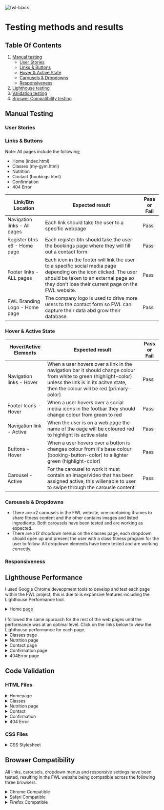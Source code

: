 ![fwl-black](https://github.com/user-attachments/assets/fccd189c-a850-4ee3-b6c5-9aa0acd4d987)


# Testing methods and results
## Table Of Contents

1. [Manual testing](#manual-testing)
    - [User Stories](#user-stories)
    - [Links & Buttons](#links-buttons)
    - [Hover & Active State](#animation)
    - [Carousels & Dropdowns](#features)
    - [Responsiveness](#responsiveness)
2. [Lighthouse testing](#lighthouse)
3. [Validation testing](#validation)
4. [Broswer Compatibility testing](#browser)


## Manual Testing
### User Stories
### Links & Buttons

Note: All pages include the following;
- Home (index.html)
- Classes (my-gym.html)
- Nutrition
- Contact (bookings.html)
- Confirmation
- 404 Error
  
| **Link/Btn Location**                                                                    | **Expected result**                                                                                                 | **Pass or Fail** |
| --------------------------------------------------------------------------- | ----------------------------------------------------------------------------------------------------------------------- | ---------- |
| Navigation links - All pages                                             |  Each link should take the user to a specific webpage                                                                                                                       | Pass  |
| Register btns x6 - Home page  | Each register btn should take the user the bookings page where they will fill out a contact form                     | Pass  |
| Footer links - ALL pages                                                        | Each icon in the footer will link the user to a specific social media page depending on the icon clicked. The user should be taken to an external page so they don't lose their current page on the FWL website.                                                                                                                      | Pass |
| FWL Branding Logo - Home page        | The company logo is used to drive more users to the contact form so FWL can capture their data abd grow their database.                                 | Pass  |




### Hover & Active State
| **Hover/Active Elements**                                                                    | **Expected result**                                                                                                 | **Pass or Fail** |
| --------------------------------------------------------------------------- | ----------------------------------------------------------------------------------------------------------------------- | ---------- |
| Navigation links - Hover                                             |  When a user hovers over a link in the navigation bar it should change colour from white to green (highlight-color) unless the link is in its acitve state, then the colour will be red (primary-color)                                                                                                                       | Pass  |
| Footer Icons - Hover  | When a user hovers over a social media icons in the footbar they should change colour from green to red                | Pass  |
| Navigation link - Active | When the user is on a web page the name of the oage will be coloured red to highlight its active state | Pass |
| Buttons - Hover        | When a user hovers over a button is changes colour from it's base colour (booking-button-color) to a lighter green (highlight-color) | Pass  |
| Carousel - Active   | For the carousel to work it must contain an image/video that has been assigned active, this willenable to user to swipe through the carousle content | Pass  |

### Carousels & Dropdowns
- There are x2 carousels in the FWL website, one containing iframes to share fitness content and the other contains images and listed ingredients. Both carousels have been tested and are working as expected.
- There are x12 dropdown menus on the classes page, each dropdown should open up and present the user with a class fitness program for the user to follow. All dropdown elements have been tested and are working correctly.

### Responsiveness



## Lighthouse Performance
I used Google Chrome deveopment tools to develop and test each page within the FWL project, this is due to is expansive features including the Lighthouse Performance tool.


<details>
<Summary>Home page</summary>
<details>
<Summary>Before</summary>

**Performance at 44%**  
   <img width="1280" alt="home-44percent" src="https://github.com/user-attachments/assets/5c2c7380-20bc-4307-9c5d-fa0de02795a7" />
**Performance at 62%**  
<img width="1280" alt="home-errors1" src="https://github.com/user-attachments/assets/fd3082ac-ee1f-46b3-8aac-77a4e9c25aa3" />

**Examples of some of the errors that needed fixing**
<img width="1280" alt="home-errors1" src="https://github.com/user-attachments/assets/ce6912f4-2532-4b4a-a379-15457b32855f" />

</details>
<details>
<Summary>After</summary>
The image below shows that the home page performance has increased to **94%** . This was made possible by working through each of the errors until they were resolved and passed the Lighthouse performance checks. 
    <br>
  <img width="1280" alt="home-94percent" src="https://github.com/user-attachments/assets/e3ece2dd-2b6d-45ce-8870-03b270dfcf92" />
</details>
</details>
<br>
I followed the same approach for the rest of the web pages until the performance was at an optimal level. Click on the links below to view the Lighthouse performance for each page.
<br>


<details>
<Summary>Classes page</summary>
<img width="1280" alt="classes-70percent" src="https://github.com/user-attachments/assets/af62ec4c-d9df-40a7-be2e-6d5b09094a9a" />
</details>

<details>
<Summary>Nutrition page</summary>
<img width="1186" alt="nutrition-79percent" src="https://github.com/user-attachments/assets/773ce84e-ff81-4bbc-a8b6-4f5bc647934a" />
</details>

<details>
<Summary>Contact page</summary>
<img width="1280" alt="contact-99percent" src="https://github.com/user-attachments/assets/79dfdbe7-1e30-4e62-97df-81ded5a85452" />
</details>

<details>
<Summary>Confirmation page</summary>
<img width="1119" alt="confirmation-98percent" src="https://github.com/user-attachments/assets/f1ab08e9-a5dc-492d-a881-af951dc3a48b" />
</details>

<details>
<Summary>404Error page</summary>
<img width="1132" alt="Screenshot 2025-06-13 at 14 31 30" src="https://github.com/user-attachments/assets/c1964287-68b6-42aa-9f16-e62217dbf356" />
</details>


## Code Validation
### HTML Files
<details>
<Summary>Homepage</summary>
   <img width="1241" alt="home-valid" src="https://github.com/user-attachments/assets/22eb59a4-020a-41b9-9b04-4e5a7f57ba8f" /> 
</details>
<details>
<Summary>Classes</summary>
    <img width="1222" alt="classes-valid" src="https://github.com/user-attachments/assets/5ade1f04-f2c6-4ce2-8382-f7bbd428171e" />
</details>
<details>
<Summary>Nutrition page</summary>
<img width="1213" alt="nutrition-valid" src="https://github.com/user-attachments/assets/8044bf45-49a8-4dbd-8cbb-58f478985e7f" />

</details>
<details>
<Summary>Contact</summary>
    <img width="1233" alt="bookings-valid" src="https://github.com/user-attachments/assets/9a0d7e33-d4bb-4c8e-99a1-01b893acc3a3" />
</details>

<details>
<Summary>Confirmation</summary>
 
</details>

<details>
<Summary>404 Error</summary>
    <img width="1054" alt="Screenshot 2025-06-11 at 14 04 38" src="https://github.com/user-attachments/assets/bbe421c3-04e5-4b36-b518-f88b6f2dfed6" />
</details>


### CSS Files
<details>
<Summary>CSS Stylesheet</summary>
    
    <img width="1280" alt="css-valid" src="https://github.com/user-attachments/assets/b57a7946-218a-4e6b-a693-0da71aea27a3" />
</details>

## Browser Compatibility
All links, carousels, dropdown menus and responsive settings have been tested, resulting in the FWL website being compatible across the following three browsers. 
  <details>
<Summary>Chrome Compatible</summary>
  <img width="1209" alt="Screenshot 2025-06-13 at 20 17 04" src="https://github.com/user-attachments/assets/e2d75fea-859d-44db-824e-255ddebac60e" />
</details>

<details>
<Summary>Safari Compatible</summary>
    <img width="1280" alt="safari-compatible" src="https://github.com/user-attachments/assets/533cae4e-2465-47ed-9bb8-cb7dece172fa" />
</details>

<details>
<Summary>Firefox Compatible</summary>
    <img width="1280" alt="Screenshot 2025-06-13 at 20 11 46" src="https://github.com/user-attachments/assets/0b3ca1d2-3560-49ca-a495-6c2644239cb6" />
</details>